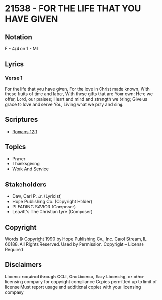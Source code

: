# 21538 - FOR THE LIFE THAT YOU HAVE GIVEN

## Notation

F - 4/4 on 1 - MI

## Lyrics

### Verse 1

For the life that you have given, For the love in Christ made known, With these fruits of time and labor, With these gifts that are Your own: Here we offer, Lord, our praises; Heart and mind and strength we bring; Give us grace to love and serve You, Living what we pray and sing.


## Scriptures

- [Romans 12:1](https://www.biblegateway.com/passage/?search=Romans%2012%3A1)

## Topics

- Prayer
- Thanksgiving
- Work And Service

## Stakeholders

- Daw, Carl P.   Jr. (Lyricist)
- Hope Publishing Co. (Copyright Holder)
- PLEADING SAVIOR (Composer)
- Leavitt's The Christian Lyre (Composer)

## Copyright

Words © Copyright 1990 by Hope Publishing Co., Inc. Carol Stream, IL 60188. All Rights Reserved. Used by Permission.
Copyright – License Required

## Disclaimers

License required through CCLI, OneLicense, Easy Licensing, or other licensing company for copyright compliance
Copies permitted up to limit of license 
Must report usage and additional copies with your licensing company

